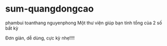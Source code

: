 # sum-quangdongcao
phambui
toanthang
nguyenphong
Một thư viện giúp bạn tính tổng của 2 số bất kỳ

Đơn giản, dễ dùng, cực kỳ nhẹ!!!!
